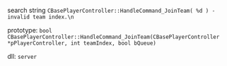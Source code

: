 search string `CBasePlayerController::HandleCommand_JoinTeam( %d ) - invalid team index.\n`

prototype: `bool CBasePlayerController::HandleCommand_JoinTeam(CBasePlayerController *pPlayerController, int teamIndex, bool bQueue)`

dll: `server`
